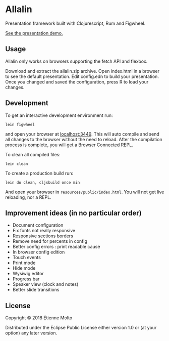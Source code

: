 # Allalin

Presentation framework built with Clojurescript, Rum and Figwheel.

[See the presentation demo.](https://artesonraju.github.io/allalin/)

## Usage

Allalin only works on browsers supporting the fetch API and flexbox.

Download and extract the allalin.zip archive.
Open index.html in a browser to see the default presentation.
Edit config.edn to build your presentation.
Once you changed and saved the configuration, press R to load your changes.

## Development

To get an interactive development environment run:

    lein figwheel

and open your browser at [localhost:3449](http://localhost:3449/).
This will auto compile and send all changes to the browser without the
need to reload. After the compilation process is complete, you will
get a Browser Connected REPL.

To clean all compiled files:

    lein clean

To create a production build run:

    lein do clean, cljsbuild once min

And open your browser in `resources/public/index.html`. You will not
get live reloading, nor a REPL. 

## Improvement ideas (in no particular order)

- Document configuration
- Fix fonts not really responsive
- Responsive sections borders
- Remove need for percents in config
- Better config errors : print readable cause
- In browser config edition
- Touch events
- Print mode
- Hide mode
- Wysiwig editor
- Progress bar
- Speaker view (clock and notes)
- Better slide transitions

## License

Copyright © 2018 Étienne Molto

Distributed under the Eclipse Public License either version 1.0 or (at your option) any later version.
